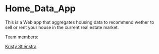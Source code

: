 # Home_Data_App

This is a Web app that aggregates housing data to recommend wether to sell or rent your house in the current real estate market.

Team members: 

[Kristy Stienstra](https://github.com/KristyStien)
